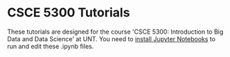 # CSCE 5300 Tutorials
These tutorials are designed for the course 'CSCE 5300: Introduction to Big Data and Data Science' at UNT.
You need to [install Jupyter Notebooks](https://github.com/tingxiao/CSCE5300/blob/master/How%20to%20Get%20Jupyter%20Notebooks.md) to run and edit these .ipynb files.
